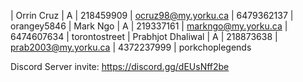 | Orrin Cruz | A       | 218459909 | ocruz98@my.yorku.ca | 6479362137 | orangey5846
| Mark Ngo   | A       | 219337161 | markngo@my.yorku.ca | 6474607634 | torontostreet
| Prabhjot Dhaliwal | A | 218873638 | prab2003@my.yorku.ca | 4372237999 | porkchoplegends

Discord Server invite: https://discord.gg/dEUsNff2be
